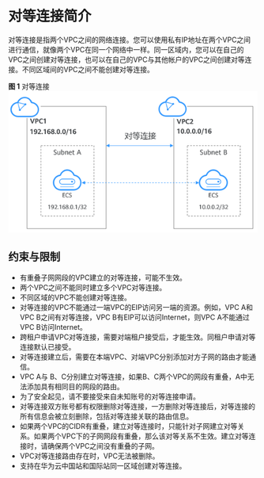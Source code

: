 # 对等连接简介<a name="zh-cn_topic_0046655036"></a>

对等连接是指两个VPC之间的网络连接。您可以使用私有IP地址在两个VPC之间进行通信，就像两个VPC在同一个网络中一样。同一区域内，您可以在自己的VPC之间创建对等连接，也可以在自己的VPC与其他帐户的VPC之间创建对等连接。不同区域间的VPC之间不能创建对等连接。

**图 1**  对等连接<a name="zh-cn_topic_0118498847_fig14828141815216"></a>  
![](figures/对等连接-8.png "对等连接-8")

## 约束与限制<a name="section1615221293118"></a>

-   有重叠子网网段的VPC建立的对等连接，可能不生效。
-   两个VPC之间不能同时建立多个VPC对等连接。
-   不同区域的VPC不能创建对等连接。
-   对等连接的VPC不能通过一端VPC的EIP访问另一端的资源。例如，VPC A和VPC B之间有对等连接，VPC B有EIP可以访问Internet，则VPC A不能通过VPC B访问Internet。
-   跨租户申请VPC对等连接，需要对端租户接受后，才能生效。同租户申请对等连接默认已接受。
-   对等连接建立后，需要在本端VPC、对端VPC分别添加对方子网的路由才能通信。
-   VPC A与 B、C分别建立对等连接，如果B、C两个VPC的网段有重叠，A中无法添加具有相同目的网段的路由。
-   为了安全起见，请不要接受来自未知账号的对等连接申请。
-   对等连接双方账号都有权限删除对等连接，一方删除对等连接后，对等连接的所有信息会被立刻删除，包括对等连接关联的路由信息。
-   如果两个VPC的CIDR有重叠，建立对等连接时，只能针对子网建立对等关系。如果两个VPC下的子网网段有重叠，那么该对等关系不生效。建立对等连接时，请确保两个VPC之间没有重叠的子网。
-   VPC对等连接路由存在时，VPC无法被删除。
-   支持在华为云中国站和国际站同一区域创建对等连接。

